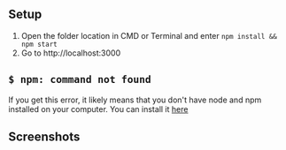 ## Setup
1. Open the folder location in CMD or Terminal and enter `npm install && npm start`
2. Go to http://localhost:3000

## `$ npm: command not found`
If you get this error, it likely means that you don't have node and npm installed on your computer. You can install it [here](https://nodejs.org/en/download/)

## Screenshots
<blockquote class="imgur-embed-pub" lang="en" data-id="a/xDi9zoo"><a href="//imgur.com/a/xDi9zoo"></a></blockquote><script async src="//s.imgur.com/min/embed.js" charset="utf-8"></script>
